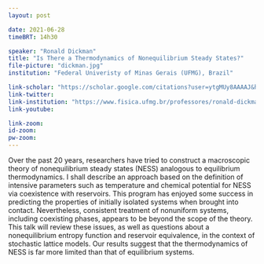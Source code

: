 ```yaml
---
layout: post

date: 2021-06-28
timeBRT: 14h30

speaker: "Ronald Dickman"
title: "Is There a Thermodynamics of Nonequilibrium Steady States?"
file-picture: "dickman.jpg"
institution: "Federal Univeristy of Minas Gerais (UFMG), Brazil"

link-scholar: "https://scholar.google.com/citations?user=ytgMUy8AAAAJ&hl=en"
link-twitter: 
link-institution: "https://www.fisica.ufmg.br/professores/ronald-dickman/"
link-youtube:

link-zoom: 
id-zoom: 
pw-zoom: 
---
```


Over the past 20 years, researchers have tried to construct a macroscopic theory of nonequilibrium steady states (NESS) analogous to equilibrium thermodynamics.  I shall describe an approach based on the definition of intensive parameters such as temperature and chemical potential for NESS via coexistence with reservoirs.  This program has enjoyed some success in predicting the properties of initially isolated systems when brought into contact. Nevertheless, consistent treatment of nonuniform systems, including coexisting phases, appears to be beyond the scope of the theory. This talk will review these issues, as well as questions about a nonequilibrium entropy function and reservoir equivalence, in the context of stochastic lattice models. Our results suggest that the thermodynamics of NESS is far more limited than that of equilibrium systems.
